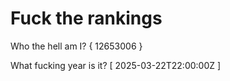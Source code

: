 # Fuck the rankings

Who the hell am I?
{ 12653006 }

What fucking year is it?
[ 2025-03-22T22:00:00Z ]
